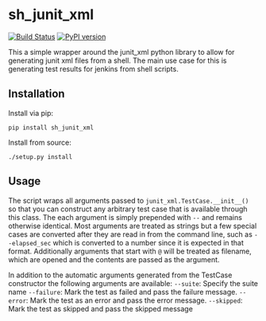 # sh_junit_xml
[![Build Status](https://github.com/dandedrick/sh_junit_xml/actions/workflows/run-tests.yaml/badge.svg?branch=master)](https://github.com/dandedrick/sh_junit_xml/actions)
[![PyPI version](https://badge.fury.io/py/sh-junit-xml.svg)](https://badge.fury.io/py/sh-junit-xml)

This a simple wrapper around the junit_xml python library to allow for
generating junit xml files from a shell. The main use case for this is
generating test results for jenkins from shell scripts.

## Installation
Install via pip:
```
pip install sh_junit_xml
```

Install from source:
```
./setup.py install
```

## Usage
The script wraps all arguments passed to `junit_xml.TestCase.__init__()` so
that you can construct any arbitrary test case that is available through this
class. The each argument is simply prepended with `--` and remains otherwise
identical. Most arguments are treated as strings but a few special cases are
converted after they are read in from the command line, such as `--elapsed_sec`
which is converted to a number since it is expected in that format.
Additionally arguments that start with `@` will be treated as filename, which
are opened and the contents are passed as the argument.

In addition to the automatic arguments generated from the TestCase constructor
the following arguments are available:
`--suite`: Specify the suite name
`--failure`: Mark the test as failed and pass the failure message.
`--error`: Mark the test as an error and pass the error message.
`--skipped`: Mark the test as skipped and pass the skipped message
